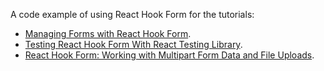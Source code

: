 A code example of using React Hook Form for the tutorials:
- [Managing Forms with React Hook Form](https://claritydev.net/blog/managing-forms-with-react-hook-form).
- [Testing React Hook Form With React Testing Library](https://claritydev.net/blog/testing-react-hook-form-with-react-testing-library).
- [React Hook Form: Working with Multipart Form Data and File Uploads](https://claritydev.net/blog/react-hook-form-multipart-form-data-file-uploads).